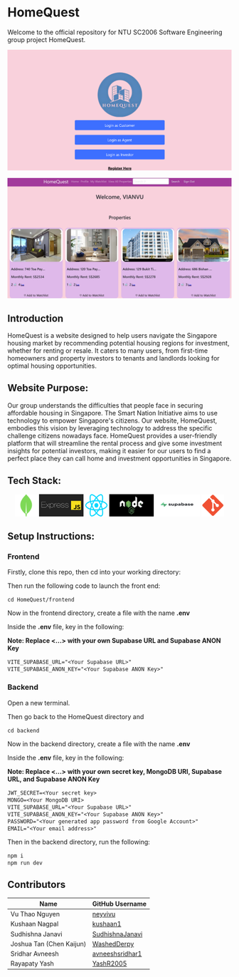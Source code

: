 # HomeQuest 

Welcome to the official repository for NTU SC2006 Software Engineering group project HomeQuest.

<p align="center">
  <img src="./frontend/src/assets/Login Choice Screenshot.png" alt="Login Choice Screenshot" width="800"/>
</p>
<p align="center">
  <img src="./frontend/src/assets/homepage.jpg" alt="Home Page Screenshot" width="800"/>
</p>

## Introduction ##

HomeQuest is a website designed to help users navigate the Singapore housing market by recommending potential housing regions for investment, whether for renting or resale. It caters to many users, from first-time homeowners and property investors to tenants and landlords looking for optimal housing opportunities. 

## Website Purpose:

Our group understands the difficulties that people face in securing affordable housing in Singapore. The Smart Nation Initiative aims to use technology to empower Singapore's citizens. Our website, HomeQuest, embodies this vision by leveraging technology to address the specific challenge citizens nowadays face. HomeQuest provides a user-friendly platform that will streamline the rental process and give some investment insights for potential investors, making it easier for our users to find a perfect place they can call home and investment opportunities in Singapore.

## Tech Stack:
<p align="center">
  <img src="./frontend/src/assets/mongodb.png" alt="MongoDB logo" style="width: 50px; height: 50px;"/>
  <img src="./frontend/src/assets/expressserver.png" alt="Express.js logo" style="width: 100px; height: 50px;"/>
    <img src="./frontend/src/assets/react.svg" alt="React Logo" style="width: 50px; height: 50px;"/>
  <img src="./frontend/src/assets/nodejs.jpg" alt="Node.js logo" style="width: 100px; height: 50px;"/>
  <img src="./frontend/src/assets/supabase.png" alt="Supabase logo" style="width: 100px; height: 50px;"/>
  <img src="./frontend/src/assets/git.png" alt="git logo"style="width: 50px; height: 50px;"/>
</p>

## Setup Instructions: ##

### Frontend

Firstly, clone this repo, then cd into your working directory:

Then run the following code to launch the front end:  

```
cd HomeQuest/frontend
```
Now in the frontend directory, create a file with the name **.env**

Inside the **.env** file, key in the following:  

**Note: Replace <...> with your own Supabase URL and Supabase ANON Key** 

```
VITE_SUPABASE_URL="<Your Supabase URL>"
VITE_SUPABASE_ANON_KEY="<Your Supabase ANON Key>"
```

### Backend 

Open a new terminal.  

Then go back to the HomeQuest directory and  

```
cd backend
```

Now in the backend directory, create a file with the name **.env**  

Inside the **.env** file, key in the following:  

**Note: Replace <...> with your own secret key, MongoDB URI, Supabase URL, and Supabase ANON Key**  


```
JWT_SECRET=<Your secret key>
MONGO=<Your MongoDB URI>
VITE_SUPABASE_URL="<Your Supabase URL>"
VITE_SUPABASE_ANON_KEY="<Your Supabase ANON Key>"
PASSWORD="<Your generated app password from Google Account>"
EMAIL="<Your email address>"
```
Then in the backend directory, run the following:  

```
npm i
npm run dev
```

## Contributors ##
<div align="center">

| Name                    | GitHub Username                             |
|-------------------------|---------------------------------------------|
| Vu Thao Nguyen          | [neyvivu](https://github.com/neyvivu)       |
| Kushaan Nagpal          | [kushaan1](https://github.com/kushaan1)     |     
| Sudhishna Janavi        | [SudhishnaJanavi](https://github.com/SudhishnaJanavi)|
| Joshua Tan (Chen Kaijun)| [WashedDerpy](https://github.com/WashedDerpy)      |
| Sridhar Avneesh         | [avneeshsridhar1](https://github.com/avneeshsridhar1) |
| Rayapaty Yash           | [YashR2005](https://github.com/YashR2005) |

</div>

